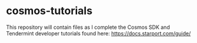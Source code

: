 # cosmos-tutorials

This repository will contain files as I complete the Cosmos SDK and Tendermint developer tutorials found here:
https://docs.starport.com/guide/
